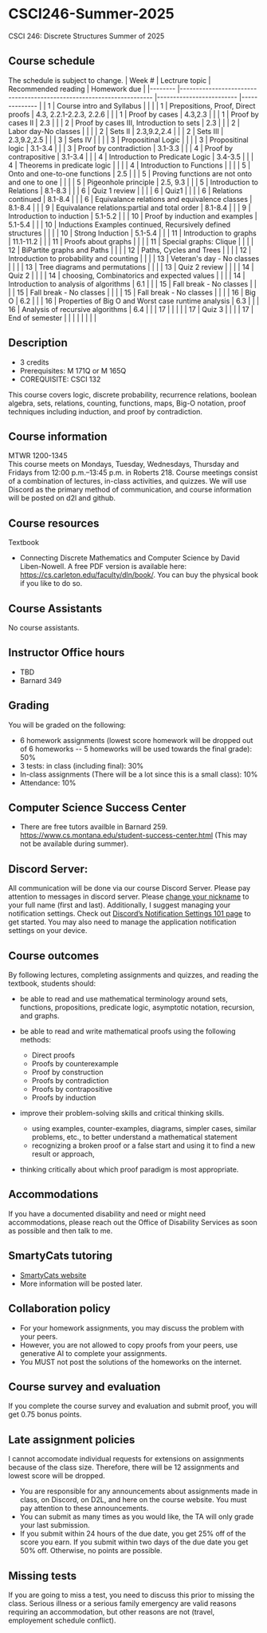 # CSCI246-Summer-2025
CSCI 246: Discrete Structures Summer of 2025

## Course schedule
The schedule is subject to change.
| Week # 	                          	| Lectrure topic                                                      	| Recommended reading     	| Homework due 	|
|--------	|---------------------------------------------------------------------	|-------------------------	|--------------	|
| 1      	| Course intro and Syllabus                                           	|                         	|              	|
| 1      	| Prepositions, Proof, Direct proofs                          	        | 4.3, 2.2.1-2.2.3, 2.2.6 	|              	|
| 1      	| Proof by cases                                                    	| 4.3,2.3                 	|              	|
| 1      	| Proof by cases II                                                   	| 2.3                     	|              	|
| 2      	| Proof by cases III, Introduction to sets                              | 2.3                     	|              	|
| 2      	| Labor day-No classes                                                	|                         	|               |
| 2         | Sets II                                                            	| 2.3,9.2,2.4             	|              	|
| 2      	| Sets III                                                            	| 2.3,9.2,2.5             	|              	|
| 3      	| Sets IV                                             	                |                         	|           	|
| 3      	| Propositinal Logic                                                  	|                         	|              	|
| 3      	| Propositinal logic                                                   	|   3.1-3.4                 |              	|
| 3      	| Proof by contradiction						                        | 	3.1-3.3                 |           	|
| 4      	| Proof by contrapositive                                              	| 	3.1-3.4                 |              	|
| 4      	| Introduction to Predicate Logic                                   	| 3.4-3.5                   |              	|
| 4      	| Theorems in predicate logic                                           |                         	|              	|
| 4      	| Introduction to Functions                                         	|                         	|              	|
| 5      	| Onto and one-to-one functions                                        	| 2.5                       |              	|
| 5      	| Proving functions are not onto and one to one                       	|                         	|            	|
| 5      	| Pigeonhole principle                			                     	|    2.5, 9.3             	|              	|
| 5      	| Introduction to Relations                                            	| 8.1-8.3                  	|              	|
| 6      	| Quiz 1 review                                                       	|                         	|           	|
| 6      	| Quiz1                                                               	|                         	|              	|
| 6      	| Relations continued                                                 	| 8.1-8.4                  	|              	|
| 6      	| Equivalance relations and equivalence classes                       	| 8.1-8.4                  	|              	|
| 9      	| Equivalance relations:partial and total order                       	| 8.1-8.4                  	|              	|
| 9      	| Introduction to induction                                            	| 5.1-5.2                	| 		        |
| 10     	| Proof by induction and examples                                       | 	5.1-5.4                	|            	|
| 10     	| Inductions Examples continued, Recursively defined structures      	|                         	|              	|
| 10     	| Strong Induction                                                    	| 	5.1-5.4                 |              	|
| 11     	| Introduction to graphs                                                | 11.1-11.2                 |            	|
| 11     	| Proofs about graphs	                                                |                         	|              	|
| 11     	| Special graphs: Clique                                               	|                         	|              	|
| 12     	| BiPartite graphs and Paths                                            |                         	|               |
| 12     	| Paths, Cycles and Trees                                               |                         	|          	    |
| 12     	| Introduction to probability and counting                              |                         	|              	|
| 13     	| Veteran's day - No classes                                          	|                         	|               |
| 13     	| Tree diagrams and permutations                                        |                         	|          	    |
| 13     	| Quiz 2 review                                                       	|                         	|              	|
| 14     	| Quiz 2                                                              	|                         	|              	|
| 14     	| choosing, Combinatorics and expected values                          	|                         	|           	|
| 14     	| Introduction to analysis of algorithms                               	| 6.1                       |              	|
| 15     	| Fall break - No classes                                             	|                         	|              	|
| 15     	| Fall break - No classes                                             	|                         	|              	|
| 15     	| Fall break - No classes                                             	|                         	|              	|
| 16     	| Big O                                                 	            | 6.2                      	|           	|
| 16     	| Properties of Big O and Worst case runtime analysis                 	| 6.3                      	|              	|
| 16     	| Analysis of recursive algorithms                                    	| 6.4                      	|              	|
| 17     	|                                                                    	|                         	|              	|
| 17     	| Quiz 3                                                              	|                         	|       		|
| 17     	| End of semester                                                     	|                         	|              	|
|        	|                                                                     	|                         	|              	|



## Description
- 3 credits
- Prerequisites: M 171Q or M 165Q
- COREQUISITE: CSCI 132

This course covers logic, discrete probability, recurrence relations, boolean algebra, sets, relations, counting, functions, maps, Big-O notation, proof techniques including induction, and proof by contradiction.

## Course information
MTWR 1200-1345	
This course meets on Mondays, Tuesday, Wednesdays, Thursday and Fridays from 12:00 p.m.–13:45 p.m. in Roberts 218. Course meetings consist of a combination of lectures, in-class activities, and quizzes. We will use Discord as the primary method of communication, and course information will be posted on d2l and github.

## Course resources

Textbook
* Connecting Discrete Mathematics and Computer Science by David Liben-Nowell. A free PDF version is available here: https://cs.carleton.edu/faculty/dln/book/. You can buy the physical book if you like to do so. 

## Course Assistants
No course assistants.

## Instructor Office hours
- TBD
- Barnard 349

## Grading
You will be graded on the following:

- 6 homework assignments (lowest score homework will be dropped out of 6 homeworks -- 5 homeworks will be used towards the final grade): 50%
- 3 tests: in class (including final): 30%
- In-class assignments (There will be a lot since this is a small class): 10%
- Attendance: 10%

## Computer Science Success Center
- There are free tutors availble in Barnard 259. https://www.cs.montana.edu/student-success-center.html (This may not be available during summer).

## Discord Server: 
All communication will be done via our course Discord Server. Please pay attention to messages in discord server. Please [change your nickname](https://support.discord.com/hc/en-us/articles/219070107-Server-Nicknames#:~:text=If%20you're%20on%20the,new%20nickname%20of%20your%20choice!) to your full name (first and last). Additionally, I suggest managing your notification settings. Check out [Discord’s Notification Settings 101 page](https://support.discord.com/hc/en-us/articles/215253258-Notifications-Settings-101) to get started. You may also need to manage the application notification settings on your device.

## Course outcomes
By following lectures, completing assignments and quizzes, and reading the textbook, students should:

- be able to read and use mathematical terminology around sets, functions, propositions, predicate logic, asymptotic notation, recursion, and graphs.

- be able to read and write mathematical proofs using the following methods:
	* Direct proofs
	* Proofs by counterexample
	* Proof by construction
	* Proofs by contradiction
	* Proofs by contrapositive
	* Proofs by induction
- improve their problem-solving skills and critical thinking skills.
	* using examples, counter-examples, diagrams, simpler cases, similar problems, etc., to better understand a mathematical statement
	* recognizing a broken proof or a false start and using it to find a new result or approach,
	
- thinking critically about which proof paradigm is most appropriate.

## Accommodations
If you have a documented disability and need or might need accommodations, please reach out the Office of Disability Services as soon as possible and then talk to me.

## SmartyCats tutoring
- [SmartyCats website](https://www.montana.edu/aycss/success/smartycats/)
- More information will be posted later.

## Collaboration policy
- For your homework assignments, you may discuss the problem with your peers.
- However, you are not allowed to copy proofs from your peers, use generative AI to complete your assignments.
- You MUST not post the solutions of the homeworks on the internet.

## Course survey and evaluation
If you complete the course survey and evaluation and submit proof, you will get 0.75 bonus points.

## Late assignment policies
I cannot accomodate individual requests for extensions on assignments because of the class size. Therefore, there will be 12 assignments and lowest score will be dropped.
- You are responsible for any announcements about assignments made in class, on Discord, on D2L, and here on the course website. You must pay attention to these announcements.
- You can submit as many times as you would like, the TA will only grade your last submission.
- If you submit within 24 hours of the due date, you get 25% off of the score you earn. If you submit within two days of the due date you get 50% off. Otherwise, no points are possible.

## Missing tests
If you are going to miss a test, you need to discuss this prior to missing the class. Serious illness or a serious family emergency are valid reasons requiring an accommodation, but other reasons are not (travel, employement schedule conflict).


